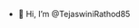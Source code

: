 - 👋 Hi, I’m @TejaswiniRathod85

<!---
TejaswiniRathod85/TejaswiniRathod85 is a ✨ special ✨ repository because its `README.md` (this file) appears on your GitHub profile.
You can click the Preview link to take a look at your changes.
--->

